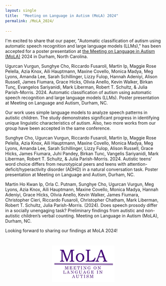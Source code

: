 ```yaml
---
layout: single
title:  "Meeting on Language in Autism (MoLA) 2024"
permalink: /MoLA_2024/

---
```


I'm excited to share that our paper, "Automatic classification of autism using automatic speech recognition and large language models (LLMs)," has been accepted for a poster presentation at [the Meeting on Language in Autism (MoLA)](https://molautism.org/) 2024 in Durham, North Carolina.

Ugurcan Vurgun, Sunghye Cho, Riccardo Fusaroli, Martin Ip, Maggie Rose Pelella, Azia Knox, Aili Hauptmann, Maxine Covello, Monica Madya, Meg Lyons, Amanda Lee, Sarah Schillinger, Lizzy Fulop, Hannah Adeniyi, Alison Russell, James Fiumara, Grace Hicks, Olivia Anello, Kevin Walker, Birkan Tunç, Evangelos Sariyanidi, Mark Liberman, Robert T. Schultz, & Julia Parish-Morris. 2024. Automatic classification of autism using automatic speech recognition and large language models (LLMs). Poster presentation at Meeting on Language and Autism, Durham, NC.

Our work uses simple language models to analyze speech patterns in autistic children. The study demonstrates significant progress in identifying unique linguistic characteristics of autism. Also, two more works from our group have been accepted in the same conference. 

Sunghye Cho, Ugurcan Vurgun, Riccardo Fusaroli, Martin Ip, Maggie Rose Pelella, Azia Knox, Aili Hauptmann, Maxine Covello, Monica Madya, Meg Lyons, Amanda Lee, Sarah Schillinger, Lizzy Fulop, Alison Russell, Grace Hicks, James Fiumara, Juhi Pandey, Birkan Tunc, Vangelis Sariyanidi, Mark Liberman, Robert T. Schultz, & Julia Parish-Morris. 2024. Autistic teens’ word choice differs from neurotypical peers and teens with attention-deficit/hyperactivity disorder (ADHD) in a natural conversation task. Poster presentation at Meeting on Language and Autism, Durham, NC. 


Martin Ho Kwan Ip, Orla C. Putnam, Sunghye Cho, Ugurcan Vurgun, Meg Lyons, Azia Knox, Aili Hauptmann, Maxine Covello, Monica Madya, Hannah Adeniyi, Grace Hicks, Olivia Anello, Kevin Walker, James Fiumara, Christopher Cieri, Riccardo Fusaroli, Christopher Chatham, Mark Liberman, Robert T. Schultz, Julia Parish-Morris. (2024). Does speech prosody differ in a socially unengaging task? Preliminary findings from autistic and non-autistic children’s verbal counting. Meeting on Language in Autism (MoLA), Durham, NC.


Looking forward to sharing our findings at MoLA 2024!

<div style="text-align:center; margin-top:40px;">
    <a href="https://molautism.org/">
        <img src="/assets/images/molalogo.jpg" alt="INSAR Logo" style="width: 40%;">
    </a>
</div>

